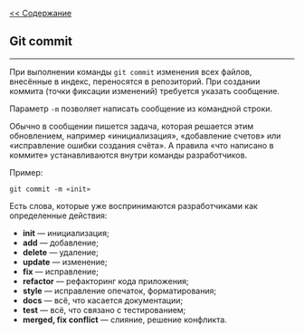 [<< Содержание](./readme.md)

## **Git commit**
---
При выполнении команды ``git commit`` изменения всех файлов, внесённые в индекс, переносятся в репозиторий. При создании коммита (точки фиксации изменений) требуется указать сообщение.

Параметр `-m` позволяет написать сообщение из командной строки.

Обычно в сообщении пишется задача, которая решается этим обновлением, например «инициализация», «добавление счетов» или «исправление ошибки создания счёта». А правила «что написано в коммите» устанавливаются внутри команды разработчиков.


Пример:

```
git commit -m «init»
```

Есть слова, которые уже воспринимаются разработчиками как определенные действия:

- **init** — инициализация;
- **add** — добавление;
- **delete** — удаление;
- **update** — изменение;
- **fix** — исправление;
- **refactor** — рефакторинг кода приложения;
- **style** — исправление опечаток, форматирования;
- **docs** — всё, что касается документации;
- **test** — всё, что связано с тестированием;
- **merged, fix conflict** — слияние, решение конфликта.